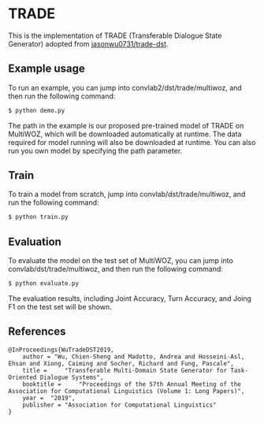 # TRADE
This is the implementation of TRADE (Transferable Dialogue State Generator) adopted from [jasonwu0731/trade-dst](https://github.com/jasonwu0731/trade-dst).


## Example usage
To run an example, you can jump into convlab2/dst/trade/multiwoz, and then run the following command:
```bash
$ python demo.py
```
The path in the example is our proposed pre-trained model of TRADE on MultiWOZ, which will
be downloaded automatically at runtime.
The data required for model running will also be downloaded at runtime.
You can also run you own model by specifying the path parameter.

## Train
To train a model from scratch, jump into convlab/dst/trade/multiwoz, and run the following command:
```bash
$ python train.py
```

## Evaluation
To evaluate the model on the test set of MultiWOZ, you can jump into convlab/dst/trade/multiwoz, and then run the following command:
```bash
$ python evaluate.py
```
The evaluation results, including Joint Accuracy, Turn Accuracy, and Joing F1 on the test set will be shown.

## References
```
@InProceedings{WuTradeDST2019,
  	author = "Wu, Chien-Sheng and Madotto, Andrea and Hosseini-Asl, Ehsan and Xiong, Caiming and Socher, Richard and Fung, Pascale",
  	title = 	"Transferable Multi-Domain State Generator for Task-Oriented Dialogue Systems",
  	booktitle = 	"Proceedings of the 57th Annual Meeting of the Association for Computational Linguistics (Volume 1: Long Papers)",
  	year = 	"2019",
  	publisher = "Association for Computational Linguistics"
}
```
